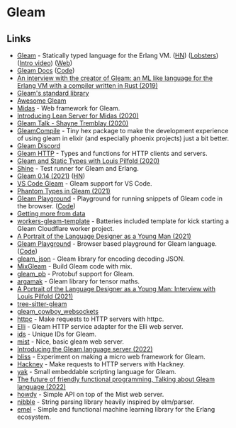 # Gleam

## Links

- [Gleam](https://github.com/gleam-lang/gleam) - Statically typed language for the Erlang VM. ([HN](https://news.ycombinator.com/item?id=22902462)) ([Lobsters](https://lobste.rs/s/pb008i/v0_9_gleam_statically_typed_language_for)) ([Intro video](https://www.youtube.com/watch?v=ceynSTa1dV4)) ([Web](https://gleam.run/))
- [Gleam Docs](https://gleam.run/documentation/) ([Code](https://github.com/gleam-lang/website))
- [An interview with the creator of Gleam: an ML like language for the Erlang VM with a compiler written in Rust (2019)](https://notamonadtutorial.com/an-interview-with-the-creator-of-gleam-an-ml-like-language-for-the-erlang-vm-with-a-compiler-e94775f60dc7)
- [Gleam's standard library](https://github.com/gleam-lang/stdlib)
- [Awesome Gleam](https://github.com/gleam-lang/awesome-gleam)
- [Midas](https://github.com/midas-framework/midas) - Web framework for Gleam.
- [Introducing Lean Server for Midas (2020)](http://crowdhailer.me/2020-06-23/introducing-lean-server-for-midas/)
- [Gleam Talk - Shayne Tremblay (2020)](https://www.youtube.com/watch?v=qC9RhcWzKdE)
- [GleamCompile](https://github.com/praveenperera/gleam_compile) - Tiny hex package to make the development experience of using gleam in elixir (and especially phoenix projects) just a bit better.
- [Gleam Discord](https://discord.com/invite/Fm8Pwmy)
- [Gleam HTTP](https://github.com/gleam-lang/http) - Types and functions for HTTP clients and servers.
- [Gleam and Static Types with Louis Pilfold (2020)](https://thinkingelixir.com/podcast-episodes/023-gleam-and-static-types-with-louis-pilfold/)
- [Shine](https://github.com/jeffkreeftmeijer/shine) - Test runner for Gleam and Erlang.
- [Gleam 0.14 (2021)](https://gleam.run/news/gleam-v0.14-released/) ([HN](https://news.ycombinator.com/item?id=26185690))
- [VS Code Gleam](https://github.com/gleam-lang/vscode-gleam) - Gleam support for VS Code.
- [Phantom Types in Gleam (2021)](https://blog.pd-andy.dev/phantom-types-in-gleam)
- [Gleam Playground](https://nicklas.xyz/apps/gleam-playground/) - Playground for running snippets of Gleam code in the browser. ([Code](https://github.com/NicklasXYZ/gleam_playground))
- [Getting more from data](https://github.com/midas-framework/project_wisdom)
- [workers-gleam-template](https://github.com/lpil/gleam-cloudflare-worker) - Batteries included template for kick starting a Gleam Cloudflare worker project.
- [A Portrait of the Language Designer as a Young Man (2021)](https://www.youtube.com/watch?v=1jubJ_YDI0k)
- [Gleam Playground](https://johndoneth.github.io/gleam-playground/) - Browser based playground for Gleam language. ([Code](https://github.com/JohnDoneth/gleam-playground))
- [gleam_json](https://github.com/gleam-lang/json) - Gleam library for encoding decoding JSON.
- [MixGleam](https://github.com/gleam-lang/mix_gleam) - Build Gleam code with mix.
- [gleam_pb](https://github.com/bwireman/gleam_pb) - Protobuf support for Gleam.
- [argamak](https://github.com/tynanbe/argamak) - Gleam library for tensor maths.
- [A Portrait of the Language Designer as a Young Man: Interview with Louis Pilfold (2021)](https://serokell.io/blog/interview-with-louis-pilfold)
- [tree-sitter-gleam](https://github.com/gleam-lang/tree-sitter-gleam)
- [gleam_cowboy_websockets](https://github.com/vstreame/gleam_cowboy_websockets)
- [httpc](https://github.com/gleam-lang/httpc) - Make requests to HTTP servers with httpc.
- [Elli](https://github.com/gleam-lang/elli) - Gleam HTTP service adapter for the Elli web server.
- [ids](https://github.com/rvcas/ids) - Unique IDs for Gleam.
- [mist](https://github.com/rawhat/mist) - Nice, basic gleam web server.
- [Introducing the Gleam language server (2022)](https://gleam.run/news/v0.21-introducing-the-gleam-language-server/)
- [bliss](https://github.com/sporto/bliss) - Experiment on making a micro web framework for Gleam.
- [Hackney](https://github.com/gleam-lang/hackney) - Make requests to HTTP servers with Hackney.
- [yak](https://github.com/hayleigh-dot-dev/gleam-yak) - Small embeddable scripting language for Gleam.
- [The future of friendly functional programming, Talking about Gleam language (2022)](https://open.spotify.com/episode/5kQbDiLY65Ujn1ymnugsX4)
- [howdy](https://github.com/mikeyjones/howdy) - Simple API on top of the Mist web server.
- [nibble](https://github.com/hayleigh-dot-dev/gleam-nibble) - String parsing library heavily inspired by elm/parser.
- [emel](https://github.com/mrdimosthenis/emel) - Simple and functional machine learning library for the Erlang ecosystem.
